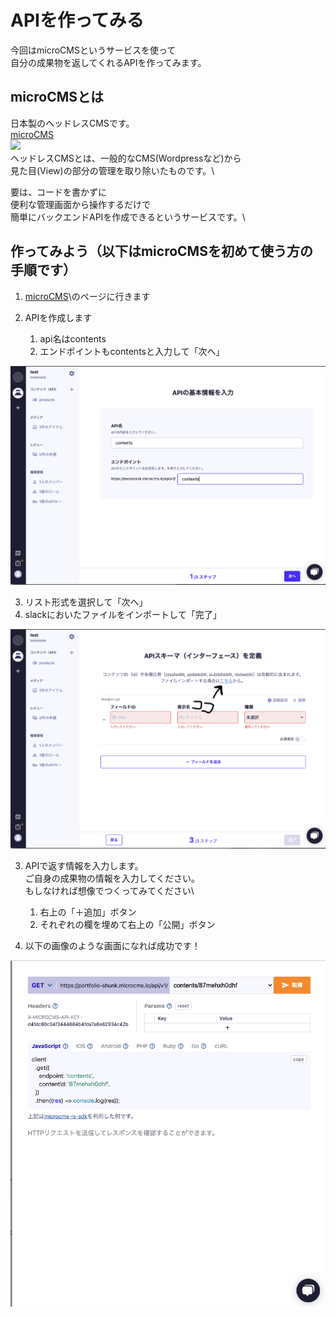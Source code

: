 # APIを作ってみる

今回はmicroCMSというサービスを使って</br>
自分の成果物を返してくれるAPIを作ってみます。

## microCMSとは

日本製のヘッドレスCMSです。\
[microCMS](https://microcms.io)\
![](image/microCMS\_logo.png)\
ヘッドレスCMSとは、一般的なCMS(Wordpressなど)から\
見た目(View)の部分の管理を取り除いたものです。\

要は、コードを書かずに\
便利な管理画面から操作するだけで\
簡単にバックエンドAPIを作成できるというサービスです。\


## 作ってみよう（以下はmicroCMSを初めて使う方の手順です）

1. [microCMS](https://microcms.io)\のページに行きます

2. APIを作成します
   1. api名はcontents
   2. エンドポイントもcontentsと入力して「次へ」

![](image/endpoints.png)

   3. リスト形式を選択して「次へ」
   4. slackにおいたファイルをインポートして「完了」

![](image/importJson.png)

3. APIで返す情報を入力します。\
ご自身の成果物の情報を入力してください。\
もしなければ想像でつくってみてください\
   1. 右上の「＋追加」ボタン
   2. それぞれの欄を埋めて右上の「公開」ボタン

1. 以下の画像のような画面になれば成功です！

![](image/APIgenerated.png)
